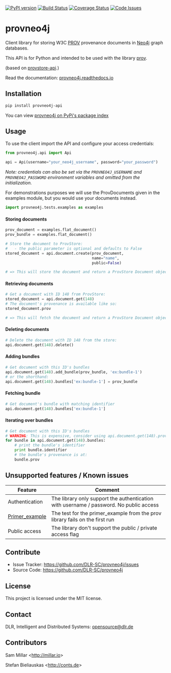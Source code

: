 [![PyPI version](https://badge.fury.io/py/provneo4j.svg)](http://badge.fury.io/py/provneo4j) [![Build Status](https://travis-ci.org/DLR-SC/provneo4j-api.svg?branch=master)](https://travis-ci.org/DLR-SC/provneo4j-api) [![Coverage Status](https://coveralls.io/repos/github/DLR-SC/provneo4j-api/badge.svg?branch=master)](https://coveralls.io/github/DLR-SC/provneo4j-api?branch=master) [![Code Issues](https://www.quantifiedcode.com/api/v1/project/f6bd64091aec4c8591cf242fe7132f32/badge.svg)](https://www.quantifiedcode.com/app/project/f6bd64091aec4c8591cf242fe7132f32)

provneo4j
=========

Client library for storing W3C [PROV](https://www.w3.org/TR/2013/NOTE-prov-overview-20130430/) provenance documents in [Neo4j](https://neo4j.com/) graph databases.

This API is for Python and intended to be used with the library [prov](https://github.com/trungdong/prov).

(based on [provstore-api](https://github.com/millar/provstore-api).)

Read the documentation: [provneo4j.readthedocs.io](http://provneo4j.readthedocs.io/en/latest/)

## Installation
```bash
pip install provneo4j-api
```

You can view [provneo4j on PyPi's package index](https://pypi.python.org/pypi/provneo4j/)
## Usage

To use the client import the API and configure your access credentials:

```python
from provneo4j.api import Api

api = Api(username="your_neo4j_username", password="your_password")
```

*Note: credentials can also be set via the `PROVNEO4J_USERNAME` and `PROVNEO4J_PASSWORD` environment variables and omitted from the initialization.*

For demonstrations purposes we will use the ProvDocuments given in the examples
module, but you would use your documents instead.
```python
import provneo4j.tests.examples as examples
```

#### Storing documents

```python
prov_document = examples.flat_document()
prov_bundle = examples.flat_document()

# Store the document to ProvStore:
#   - the public parameter is optional and defaults to False
stored_document = api.document.create(prov_document,
                                      name="name",
                                      public=False)

# => This will store the document and return a ProvStore Document object
```

#### Retrieving documents

```python
# Get a document with ID 148 from ProvStore:
stored_document = api.document.get(148)
# The document's provenance is available like so:
stored_document.prov

# => This will fetch the document and return a ProvStore Document object
```

#### Deleting documents

```python
# Delete the document with ID 148 from the store:
api.document.get(148).delete()
```

#### Adding bundles

```python
# Get document with this ID's bundles
api.document.get(148).add_bundle(prov_bundle, 'ex:bundle-1')
# or the shorthand:
api.document.get(148).bundles['ex:bundle-1'] = prov_bundle
```

#### Fetching bundle

```python
# Get document's bundle with matching identifier
api.document.get(148).bundles['ex:bundle-1']
```

#### Iterating over bundles
```python
# Get document with this ID's bundles
# WARNING: This is expensive, consider using api.document.get(148).prov.bundles instead
for bundle in api.document.get(148).bundles:
    # print the bundle's identifier
    print bundle.identifier
    # the bundle's provenance is at:
    bundle.prov
```

## Unsupported features / Known issues 

|  Feature | Comment  | 
|---|---|
| Authentication | The library only support the authentication with username / password. No public access  |
| [Primer_example](https://github.com/DLR-SC/provneo4j/issues/2)  |  The test for the primer_example from the prov library fails on the first run |
| Public access | The library don't support the public / private access flag |


## Contribute

- Issue Tracker: https://github.com/DLR-SC/provneo4j/issues
- Source Code: https://github.com/DLR-SC/provneo4j

## License

This project is licensed under the MIT license.

## Contact

DLR, Intelligent and Distributed Systems: opensource@dlr.de

## Contributors

Sam Millar &lt;http://millar.io&gt;

Stefan Bieliauskas &lt;http://conts.de&gt;
